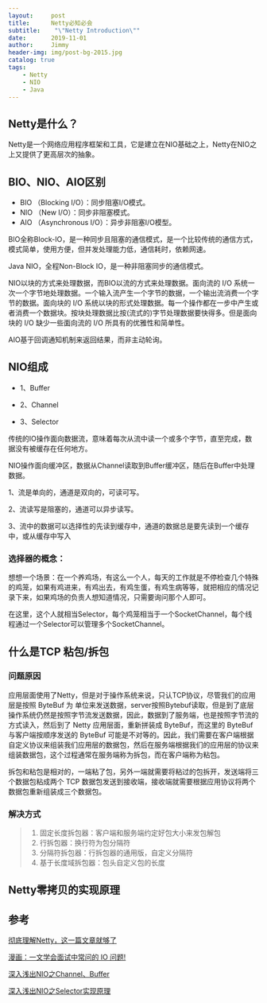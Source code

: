 ```yaml
---
layout:     post
title:      Netty必知必会
subtitle:    "\"Netty Introduction\""
date:       2019-11-01
author:     Jimmy
header-img: img/post-bg-2015.jpg
catalog: true
tags:
    - Netty
    - NIO
    - Java
---
```



## Netty是什么？

Netty是一个网络应用程序框架和工具，它是建立在NIO基础之上，Netty在NIO之上又提供了更高层次的抽象。

## BIO、NIO、AIO区别

- BIO （Blocking I/O）：同步阻塞I/O模式。
- NIO （New I/O）：同步非阻塞模式。
- AIO （Asynchronous I/O）：异步非阻塞I/O模型。

BIO全称Block-IO，是一种同步且阻塞的通信模式，是一个比较传统的通信方式，模式简单，使用方便，但并发处理能力低，通信耗时，依赖网速。

Java NIO，全程Non-Block IO，是一种非阻塞同步的通信模式。

NIO以块的方式来处理数据，而BIO以流的方式来处理数据。面向流的 I/O 系统一次一个字节地处理数据。一个输入流产生一个字节的数据，一个输出流消费一个字节的数据。面向块的 I/O 系统以块的形式处理数据。每一个操作都在一步中产生或者消费一个数据块。按块处理数据比按(流式的)字节处理数据要快得多。但是面向块的 I/O 缺少一些面向流的 I/O 所具有的优雅性和简单性。

AIO基于回调通知机制来返回结果，而非主动轮询。

## NIO组成

- 1、Buffer

- 2、Channel 

- 3、Selector

传统的IO操作面向数据流，意味着每次从流中读一个或多个字节，直至完成，数据没有被缓存在任何地方。

NIO操作面向缓冲区，数据从Channel读取到Buffer缓冲区，随后在Buffer中处理数据。

1、流是单向的，通道是双向的，可读可写。 

2、流读写是阻塞的，通道可以异步读写。 

3、流中的数据可以选择性的先读到缓存中，通道的数据总是要先读到一个缓存中，或从缓存中写入

### 选择器的概念：
想想一个场景：在一个养鸡场，有这么一个人，每天的工作就是不停检查几个特殊的鸡笼，如果有鸡进来，有鸡出去，有鸡生蛋，有鸡生病等等，就把相应的情况记录下来，如果鸡场的负责人想知道情况，只需要询问那个人即可。

在这里，这个人就相当Selector，每个鸡笼相当于一个SocketChannel，每个线程通过一个Selector可以管理多个SocketChannel。

## 什么是TCP 粘包/拆包 
### 问题原因
应用层面使用了Netty，但是对于操作系统来说，只认TCP协议，尽管我们的应用层是按照 ByteBuf 为 单位来发送数据，server按照Bytebuf读取，但是到了底层操作系统仍然是按照字节流发送数据，因此，数据到了服务端，也是按照字节流的方式读入，然后到了 Netty 应用层面，重新拼装成 ByteBuf，而这里的 ByteBuf 与客户端按顺序发送的 ByteBuf 可能是不对等的。因此，我们需要在客户端根据自定义协议来组装我们应用层的数据包，然后在服务端根据我们的应用层的协议来组装数据包，这个过程通常在服务端称为拆包，而在客户端称为粘包。

拆包和粘包是相对的，一端粘了包，另外一端就需要将粘过的包拆开，发送端将三个数据包粘成两个 TCP 数据包发送到接收端，接收端就需要根据应用协议将两个数据包重新组装成三个数据包。

### 解决方式
> 1. 固定长度拆包器：客户端和服务端约定好包大小来发包解包
> 1. 行拆包器：换行符为包分隔符
> 1. 分隔符拆包器：行拆包器的通用版，自定义分隔符
> 1. 基于长度域拆包器：包头自定义包的长度

## Netty零拷贝的实现原理

## 参考

[彻底理解Netty，这一篇文章就够了](https://juejin.im/post/5bdaf8ea6fb9a0227b02275a)

[漫画：一文学会面试中常问的 IO 问题!](https://mp.weixin.qq.com/s/Gq8ABlEVolLW3wJ7vsSSFw)

[深入浅出NIO之Channel、Buffer](https://mp.weixin.qq.com/s?__biz=MzIwMzY1OTU1NQ==&mid=2247483792&idx=1&sn=bf48352a05d4727b69b9e3dd02663b91&chksm=96cd41dca1bac8caafb4f4a90fd1a6887c9e49fd221225080f657037ebe57c2e8cd438198c08&scene=21#wechat_redirect)

[深入浅出NIO之Selector实现原理](https://juejin.im/entry/5a422b75f265da430e4f6b99)